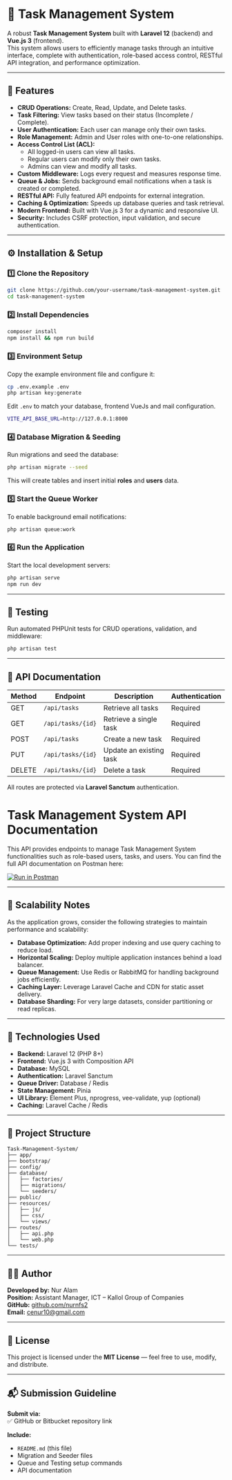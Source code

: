 # 🧩 Task Management System

A robust **Task Management System** built with **Laravel 12** (backend) and **Vue.js 3** (frontend).  
This system allows users to efficiently manage tasks through an intuitive interface, complete with authentication, role-based access control, RESTful API integration, and performance optimization.

---

## 🚀 Features

- **CRUD Operations:** Create, Read, Update, and Delete tasks.
- **Task Filtering:** View tasks based on their status (Incomplete / Complete).
- **User Authentication:** Each user can manage only their own tasks.
- **Role Management:** Admin and User roles with one-to-one relationships.
- **Access Control List (ACL):**
  - All logged-in users can view all tasks.
  - Regular users can modify only their own tasks.
  - Admins can view and modify all tasks.
- **Custom Middleware:** Logs every request and measures response time.
- **Queue & Jobs:** Sends background email notifications when a task is created or completed.
- **RESTful API:** Fully featured API endpoints for external integration.
- **Caching & Optimization:** Speeds up database queries and task retrieval.
- **Modern Frontend:** Built with Vue.js 3 for a dynamic and responsive UI.
- **Security:** Includes CSRF protection, input validation, and secure authentication.

---

## ⚙️ Installation & Setup

### 1️⃣ Clone the Repository
```bash
git clone https://github.com/your-username/task-management-system.git
cd task-management-system
```

### 2️⃣ Install Dependencies
```bash
composer install
npm install && npm run build
```

### 3️⃣ Environment Setup
Copy the example environment file and configure it:
```bash
cp .env.example .env
php artisan key:generate
```

Edit `.env` to match your database, frontend VueJs and mail configuration.
```bash
VITE_API_BASE_URL=http://127.0.0.1:8000
```

### 4️⃣ Database Migration & Seeding
Run migrations and seed the database:
```bash
php artisan migrate --seed
```
This will create tables and insert initial **roles** and **users** data.

### 5️⃣ Start the Queue Worker
To enable background email notifications:
```bash
php artisan queue:work
```

### 6️⃣ Run the Application
Start the local development servers:
```bash
php artisan serve
npm run dev
```

---

## 🧪 Testing

Run automated PHPUnit tests for CRUD operations, validation, and middleware:
```bash
php artisan test
```

---

## 📡 API Documentation

| Method | Endpoint | Description | Authentication |
|--------|-----------|--------------|----------------|
| GET | `/api/tasks` | Retrieve all tasks | Required |
| GET | `/api/tasks/{id}` | Retrieve a single task | Required |
| POST | `/api/tasks` | Create a new task | Required |
| PUT | `/api/tasks/{id}` | Update an existing task | Required |
| DELETE | `/api/tasks/{id}` | Delete a task | Required |

All routes are protected via **Laravel Sanctum** authentication.

# Task Management System API Documentation

This API provides endpoints to manage Task Management System functionalities such as role-based users, tasks, and users.
You can find the full API documentation on Postman here:

[![Run in Postman](https://run.pstmn.io/button.svg)](https://documenter.getpostman.com/view/9268269/2sB3QQHT8h)

---

## 🧠 Scalability Notes

As the application grows, consider the following strategies to maintain performance and scalability:

- **Database Optimization:** Add proper indexing and use query caching to reduce load.
- **Horizontal Scaling:** Deploy multiple application instances behind a load balancer.
- **Queue Management:** Use Redis or RabbitMQ for handling background jobs efficiently.
- **Caching Layer:** Leverage Laravel Cache and CDN for static asset delivery.
- **Database Sharding:** For very large datasets, consider partitioning or read replicas.

---

## 🧰 Technologies Used

- **Backend:** Laravel 12 (PHP 8+)
- **Frontend:** Vue.js 3 with Composition API
- **Database:** MySQL
- **Authentication:** Laravel Sanctum
- **Queue Driver:** Database / Redis
- **State Management:** Pinia
- **UI Library:** Element Plus, nprogress, vee-validate, yup (optional)
- **Caching:** Laravel Cache / Redis

---

## 📂 Project Structure

```
Task-Management-System/
├── app/
├── bootstrap/
├── config/
├── database/
│   ├── factories/
│   ├── migrations/
│   └── seeders/
├── public/
├── resources/
│   ├── js/
│   ├── css/
│   └── views/
├── routes/
│   ├── api.php
│   └── web.php
└── tests/
```

---

## 🧑‍💻 Author

**Developed by:** Nur Alam  
**Position:** Assistant Manager, ICT – Kallol Group of Companies  
**GitHub:** [github.com/nurnfs2](https://github.com/nurnfs2)  
**Email:** cenur10@gmail.com  

---

## 🧾 License

This project is licensed under the **MIT License** — feel free to use, modify, and distribute.

---

## 📬 Submission Guideline

**Submit via:**  
✅ GitHub or Bitbucket repository link  

**Include:**
- `README.md` (this file)  
- Migration and Seeder files  
- Queue and Testing setup commands  
- API documentation  

